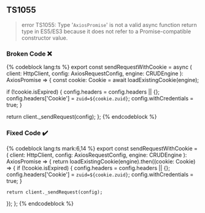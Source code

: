 ## TS1055

> error TS1055: Type '`AxiosPromise`' is not a valid async function return type in ES5/ES3 because it does not refer to a Promise-compatible constructor value.

### Broken Code ❌

<!-- prettier-ignore-start -->
{% codeblock lang:ts %}
export const sendRequestWithCookie = async (
  client: HttpClient,
  config: AxiosRequestConfig,
  engine: CRUDEngine
): AxiosPromise => {
  const cookie: Cookie = await loadExistingCookie(engine);

  if (!cookie.isExpired) {
    config.headers = config.headers || {};
    config.headers['Cookie'] = `zuid=${cookie.zuid}`;
    config.withCredentials = true;
  }

  return client._sendRequest(config);
};
{% endcodeblock %}
<!-- prettier-ignore-end -->

### Fixed Code ✔️

<!-- prettier-ignore-start -->
{% codeblock lang:ts mark:6,14 %}
export const sendRequestWithCookie = (
  client: HttpClient,
  config: AxiosRequestConfig,
  engine: CRUDEngine
): AxiosPromise => {
  return loadExistingCookie(engine).then((cookie: Cookie) => {
    if (!cookie.isExpired) {
      config.headers = config.headers || {};
      config.headers['Cookie'] = `zuid=${cookie.zuid}`;
      config.withCredentials = true;
    }

    return client._sendRequest(config);
  });
};
{% endcodeblock %}
<!-- prettier-ignore-end -->
